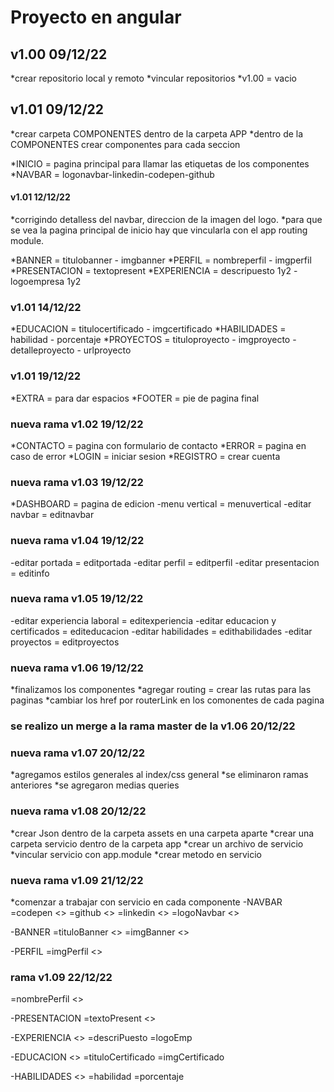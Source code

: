 # Proyecto en angular

## v1.00 09/12/22
*crear repositorio local y remoto
*vincular repositorios
*v1.00 = vacio

## v1.01 09/12/22
*crear carpeta COMPONENTES dentro de la carpeta APP
*dentro de la COMPONENTES crear componentes para cada seccion

*INICIO = pagina principal para llamar las etiquetas de los componentes
*NAVBAR = logonavbar-linkedin-codepen-github

#### v1.01 12/12/22
*corrigindo detalless del navbar, direccion de la imagen del logo.
*para que se vea la pagina principal de inicio hay que vincularla con el app routing module.

*BANNER = titulobanner - imgbanner
*PERFIL = nombreperfil - imgperfil
*PRESENTACION = textopresent
*EXPERIENCIA = descripuesto 1y2 - logoempresa 1y2

### v1.01 14/12/22
*EDUCACION = titulocertificado - imgcertificado
*HABILIDADES = habilidad - porcentaje
*PROYECTOS = tituloproyecto - imgproyecto - detalleproyecto - urlproyecto

### v1.01 19/12/22
*EXTRA = para dar espacios
*FOOTER = pie de pagina final

### nueva rama v1.02 19/12/22
*CONTACTO = pagina con formulario de contacto
*ERROR = pagina en caso de error
*LOGIN = iniciar sesion
*REGISTRO = crear cuenta

### nueva rama v1.03 19/12/22
*DASHBOARD = pagina de edicion
-menu vertical = menuvertical
-editar navbar = editnavbar

### nueva rama v1.04 19/12/22
-editar portada = editportada
-editar perfil = editperfil
-editar presentacion = editinfo

### nueva rama v1.05 19/12/22
-editar experiencia laboral = editexperiencia
-editar educacion y certificados = editeducacion
-editar habilidades = edithabilidades
-editar proyectos = editproyectos

### nueva rama v1.06 19/12/22
*finalizamos los componentes
*agregar routing = crear las rutas para las paginas
*cambiar los href por routerLink en los comonentes de cada pagina

### se realizo un merge a la rama master de la v1.06 20/12/22

### nueva rama v1.07 20/12/22
*agregamos estilos generales al index/css general
*se eliminaron ramas anteriores
*se agregaron medias queries

### nueva rama v1.08 20/12/22
*crear Json dentro de la carpeta assets en una carpeta aparte
*crear una carpeta servicio dentro de la carpeta app
*crear un archivo de servicio
*vincular servicio con app.module
*crear metodo en servicio

### nueva rama v1.09 21/12/22
*comenzar a trabajar con servicio en cada componente
-NAVBAR 
=codepen <<dato simple>>
=github <<dato simple>>
=linkedin <<dato simple>>
=logoNavbar <<dato simple>>

-BANNER
=tituloBanner <<dato simple>>
=imgBanner <<dato simple>>

-PERFIL
=imgPerfil <<dato simple>>

### rama v1.09 22/12/22
=nombrePerfil <<dato simple>>

-PRESENTACION
=textoPresent <<dato simple>>

-EXPERIENCIA <<ARRAY>>
=descriPuesto
=logoEmp

-EDUCACION <<ARRAY>>
=tituloCertificado
=imgCertificado

-HABILIDADES <<ARRAY>>
=habilidad
=porcentaje









